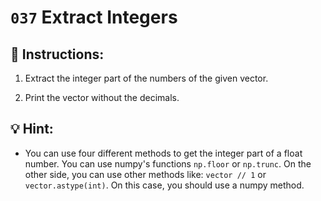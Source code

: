 # `037` Extract Integers

## 📝 Instructions:

1. Extract the integer part of the numbers of the given vector.

2. Print the vector without the decimals.

## 💡 Hint:

+ You can use four different methods to get the integer part of a float number. You can use numpy's functions `np.floor` or `np.trunc`. On the other side, you can use other methods like: `vector // 1` or `vector.astype(int)`. On this case, you should use a numpy method.